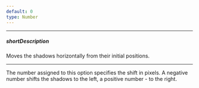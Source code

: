 ```yaml
---
default: 0
type: Number
---
```

---
##### shortDescription
Moves the shadows horizontally from their initial positions.

---
The number assigned to this option specifies the shift in pixels. A negative number shifts the shadows to the left, a positive number - to the right.